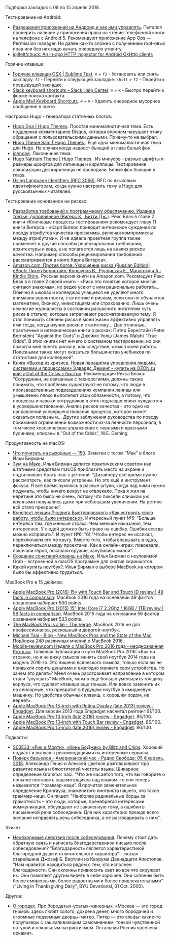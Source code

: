 Подборка закладок с 09 по 15 апреля 2018.


Тестирование на Android:

- [Разрешения приложений на Андроид и как ими управлять](http://androidmir.org/aleks/40256/). Пытался проверить наличие у приложения права на чтение телефонной книги на телефоне с Android 5. Рекомендуют приложение App Ops — Permission manager. Но далее как-то сложно с получением root-овых прав или без них надо качать очередную утилиту.
- [jgilfelt/chuck: An in-app HTTP inspector for Android OkHttp clients](https://github.com/jgilfelt/chuck)

Горячие клавиши:

- [Горячие клавиши OSX | Sublime Text](http://sublimetext.ru/documentation/hotkeys/osx). ```⌘``` + ```f2``` - Установить или снять закладку. ```f2``` - Перейти к следующей закладке. ```shift``` + ```f2``` - Перейти к предыдущей закладке.
- [Slack keyboard shortcuts – Slack Help Center](https://get.slack.help/hc/en-us/articles/201374536-Slack-keyboard-shortcuts). ```⌘``` + ```K``` - Быстро перейти к форме поиска контакта.
- [Apple Mail Keyboard Shortcuts](https://www.lifewire.com/apple-mail-keyboard-shortcuts-2260755). ```⌫``` + ```⌘``` - Удалить очередное мусорное сообщение в почте.

Настройка Hugo - генератора статичных блогов:

- [Hugo Goa | Hugo Themes](https://themes.gohugo.io/hugo-goa/). Простая минималистичная тема. Есть поддержка комментариев Disqus, которая впрочем нарушает этику обращения с пользовательскими данными. Почему-то не выбрал.
- [Hugo Theme Sam | Hugo Themes ](https://themes.gohugo.io/hugo-theme-sam/). Еще одна минималистичная тема для Hugo. На случаи когда надоест бьющий в глаза белый фон.
- [johndoe](https://themes.gohugo.io/theme/hugo-coder/). Лаконичная тема.
- [Hugo Natrium Theme | Hugo Themes ](https://themes.gohugo.io/hugo-natrium-theme/). Из минусов - разные шрифты и размеры шрифтов для латиницы и кириллицы. Тестирование локализации для кириллицы не проводили. Белый фон бьющий в глаза.
- [Using Language Identifiers (RFC 3066)](http://www.i18nguy.com/unicode/language-identifiers.html). RFC по языковым идентификаторам, когда нужно настроить тему в Hugo для русскоязычных читателей.

Тестирование основанное ни рисках:

- [Разработка требований к программному обеспечению. Издание третье, дополненное (Вигерс К., Битти Дж.)](https://www.chitai-gorod.ru/catalog/book/759472/). Рекс Блэк в главе 2 книги «Ключевые процессы тестирования» рекомендует главу 11 книги Вигерса - «Карл Вигерс приводит интересное суждение по поводу атрибутов качества программы, включая компромиссы между атрибутами». И «в идеале проектная группа также применяет и другие способы рецензирования требований, архитектуры и кода, а не полагается лишь на анализ рисков качества. Например способы рецензирования требований рассматриваются в книге Карла Вигерса».
- [Amazon.com: Против богов: Укрощение риска (Russian Edition) eBook: Питер Бернстайн, Коршунов В., Рудницкая Е., Марантиди А.: Kindle Store](https://www.amazon.com/dp/B01146UM88/). Русская версия книги на Amazon.com. Рекомедует Рекс Блэк в в главе 2 своей книги - «Риск это понятие которое многие считают знакомым, но редко усеют с ним рационально работать...  Обычно в школах и колледжах учащиеся не уделяют много внимания вероятности, статистике и рискам, если они не обучаются математике, бизнесу, инвестициям или страхованию. Лишь очень немногие журналисты в состоянии разъяснить читателям суть риска в статьях, которые затрагивают рассматриваемую тему. Я стал понимать степени риска в моей жизни эффективно управлять ими тогда, когда изучил риски и статистику... Две отличные,  практичные и нетехнические книги о рисках: Питер Бернстайн (Peter Bernstein) "Against the Gods" и Джеймс Уолш (James Walsh) "True Odds". В этих книгах нет ничего о системном тестировании, но они помогли мне понять риски и, как следствие, смысл моей работы. Полезными также могут оказаться большинство учебников по статистике для колледжей".
- [Книга «Выход из кризиса. Новая парадигма управления людьми, системами и процессами» Эдвардс Деминг - купить на OZON.ru книгу Out of the Crisis с быстро](https://www.ozon.ru/context/detail/id/3327206/). Рекомендация Рекса Блэка: "Сотрудники, не связанные с технологиями, должны также понимать, что проблемы существуют не потому, что люди в производственных подразделениях компании ленивы или умышленно плохо выполняют свои обязанности, а потому, что процессы и навыки сотрудников в этих подразделениях нуждаются в усовершенствовании. Анализ рисков качества - это одно из направлений усовершенствования процесса, которое может оказаться полезным... Другие заблужения руководства по поводу понимания ограничений возможности из-за ленности персонала, в том числе классическое упражнение с черными и красными бусинами, описаны в "Out of the Crisis", W.E. Deming.

Продуктивность на macOS:

- [Что почитать на выходных — 150](https://ilyabirman.ru/meanwhile/tags/mac/). Заметки с тегом "Мак" в блоге Ильи Бирмана.
- [Зум на Маке](https://ilyabirman.ru/meanwhile/all/mac-zoom/). Илья Бирман делится практическим советом как штатными средствам macOS приблизить место на экране и подталкивает брать mac с ретиной: "Дизайнеру всё время нужно рассмотреть, как пиксели устроены. Но это ещё и инструмент фокуса. Я всё время зумлюсь в разные штуки, когда над ними нужно подумать, чтобы ничего вокруг не отвлекало. Пока я жил на неретине это было не очень, потому что пиксели слишком уж крупными получались даже при небольшом увеличении. На ретине всё стало прекрасно".
- [Конспект лекции Людвига Быстроновского «Как устроить свою работу, чтобы было интересно»](https://www.facebook.com/notes/kate-kondratyeva/конспект-лекции-людвига-быстроновского-как-устроить-свою-работу-чтобы-было-интер/1309794655744272?qid=6366191331652110096&mf_story_key=-7953205023852058506). Интересный пункт №5: "Больше интереса там, где меньше страха. Чем меньше наказания, тем интереснее. У людей должно быть право на ошибку. Ошибки всегда можно исправить". И пункт №6: "6) "Чтобы интерес не иссякал, переключаем его по кругу. Вместо того, чтобы впарывать в одно, переключаться между проектами. Как в онлайн-играх: повоевали, покачали героя, покачали оружие, закупились маной".
- [Создание сочетаний клавиш на Маке](https://ilyabirman.ru/meanwhile/all/mac-keyboard-shortcuts/). Илья Бирман о неуловимой Grab - встроенной в macOS программе для снятия скриншотов.
- [Какой купить ноутбук?](https://ilyabirman.ru/meanwhile/all/which-macbook-2016/). Илья Бирман о выборе MacBook на котором было бы эффективно трудиться.

MacBook Pro в 15 дюймов:

- [Apple MacBook Pro (2016) 15» with Touch Bar and Touch ID review | 49 facts in comparison](https://versus.com/en/apple-macbook-pro-2016-15-with-touch-bar-and-touch-id). MacBook 2016 года на основании 49 фактов сравнения набирает 500 points.
- [Apple MacBook Pro (2015) 15" Intel Core i7 2.2Ghz / 16GB / 1TB review | 56 facts in comparison](https://versus.com/en/apple-macbook-pro-2015-15-intel-core-i7-2-2ghz-16gb-1tb). MacBook 2015 года на основании 56 фактов сравнения набирает 533 points.
- [The MacBook Pro is a lie - The Verge](https://www.theverge.com/2016/11/7/13548052/the-macbook-pro-lie). MacBook 2016 не для профессионалов, роскошный и дорогой ноутбук.
- [Michael Tsai - Blog - New MacBook Pros and the State of the Mac](https://mjtsai.com/blog/2016/10/27/new-macbook-pros-and-the-state-of-the-mac/). Подборка 240 различных мнений о MacBook 2016.
- [Mobile-review.com Неделя с MacBook Pro 2016 года - неоднозначная Pro-шка](https://www.mobile-review.com/articles/2016/apple-macbook-pro-2016-2.shtml). Толковая публикация о сути MacBook Pro 2016: «Как ни странно, но я не вижу смысла менять свой ноутбук 2014 года на модель 2016-го. Это лишено всяческого смысла, только если вы не привыкли сорить деньгами и ежегодно меняете свои устройства. Но зачем это делать? Меня очень расстраивает направление в котором стали “улучшать” MacBook, можно еще больше уменьшить толщину корпуса, что сделает клавиши еще тоньше. Или вовсе заменить их на сенсорные, что превратит в будущем ноутбук в имиджевую машинку. Но удобства обычных клавиш, с хорошим ходом, не вернет».
- [Apple MacBook Pro 15-inch with Retina Display (late 2013) review - Engadget](https://www.engadget.com/products/apple/macbook-pro/15-inch-with-retina-display/late-2013/). Для версии 2013 года Emgadget насчитал рейтинг 91/100.
- [Apple MacBook Pro 13-inch (late 2016) review - Engadget](https://www.engadget.com/products/apple/macbook/pro/13-inch-late-2016/). 85/100.
- [Apple MacBook Pro 13-inch with Touch Bar review - Engadget](https://www.engadget.com/products/apple/macbook/pro/13-inch-with-touch-bar/). 86/100.
- [Apple MacBook Pro 15-inch (late 2016) review - Engadget](https://www.engadget.com/products/apple/macbook/pro/15-inch-late-2016/scores/). 86/100.

Подкасты:

- [S03E33: «Рик и Морти», «Конь БоДжек» by Blitz and Chips](https://m.soundcloud.com/blitz-and-chips/s03e33-rik-i-morti-kon-bodzhek). Хороший подкаст и выпуск с рекомендациями на интересные сериалы.
- [Поверх барьеров - Американский час - Радио Свобода: 05 Февраль, 2018](https://overcast.fm/+D24K1b2ss/02:48). Александр Генис и Алексей Цветков разговаривают про развитие языка и блюстителей чистоты языка. Шикарное определение Grammar naci: "Что же касается того, что вы говорите о попытке поставить надсмотрщиков над языком, то они теперь называются “граммар-наци”. Я прочитал замечательное определение Кронгауза, знаменитого лингвиста нашего, что такое граммар-наци. Он пишет: "Наиболее радикальные борцы за грамотность – это люди, которые, пренебрегая интересами коммуникации, обсуждают не заявленную тему, а ошибки в письменной речи собеседника. Для них характерно прежде всего желание исправлять речь собеседника, а не разговаривать с ним".

Этикет:

- [Необходимые действия после собеседования](https://www.ldsjobs.org/ers/ct/articles/following-up-after-an-interview?lang=rus). Почему стоит дать обратную связь и написать благодарственное письмо после собеседования? "Благодарность является характеристикой благородной души и отличительного характера" - сказал старейшина Джозеф Б. Виртлин из Кворума Двенадцати Апостолов. "Нам нравится находиться рядом с тем, кто исполнен благодарности. Они склонны привносить свет во все что окружает их. Они помогают другим видеть в себе хорошее. Они склонны быть более смиренными, более радостными и более привлекательными" ("Living in Thanksgiving Daily", BYU Devotional, 31 Oct. 2000).

Другое:

- [О городах](https://pikabu.ru/story/o_gorodakh_3247519). Про бородатых-усатых-манерных. «Москва — это город гномов: здесь любят золото, дохрена денег, много бородачей и огромные подземные дворцы-метро. Питер — это эльфы: какие-то полупокеры с зашкаливающим самомнением, тонкой чувственной натурой и локальным патриотизмом. Остальная Россия населена орками».
